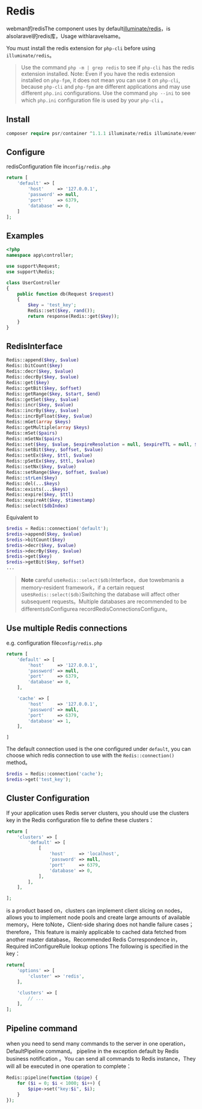 # Redis

webman的redisThe component uses by default[illuminate/redis](https://github.com/illuminate/redis)，is alsolaravel的redis库，Usage withlaravelsame。

You must install the redis extension for `php-cli` before using `illuminate/redis`。

> Use the command `php -m | grep redis` to see if `php-cli` has the redis extension installed. Note: Even if you have the redis extension installed on `php-fpm`, it does not mean you can use it on `php-cli`, because `php-cli` and `php-fpm` are different applications and may use different `php.ini` configurations. Use the command `php --ini` to see which `php.ini` configuration file is used by your `php-cli` 。

## Install

```php
composer require psr/container ^1.1.1 illuminate/redis illuminate/events
```


## Configure
redisConfiguration file in`config/redis.php`
```php
return [
    'default' => [
        'host'     => '127.0.0.1',
        'password' => null,
        'port'     => 6379,
        'database' => 0,
    ]
];
```

## Examples
```php
<?php
namespace app\controller;

use support\Request;
use support\Redis;

class UserController
{
    public function db(Request $request)
    {
        $key = 'test_key';
        Redis::set($key, rand());
        return response(Redis::get($key));
    }
}
```

## RedisInterface
```php
Redis::append($key, $value)
Redis::bitCount($key)
Redis::decr($key, $value)
Redis::decrBy($key, $value)
Redis::get($key)
Redis::getBit($key, $offset)
Redis::getRange($key, $start, $end)
Redis::getSet($key, $value)
Redis::incr($key, $value)
Redis::incrBy($key, $value)
Redis::incrByFloat($key, $value)
Redis::mGet(array $keys)
Redis::getMultiple(array $keys)
Redis::mSet($pairs)
Redis::mSetNx($pairs)
Redis::set($key, $value, $expireResolution = null, $expireTTL = null, $flag = null)
Redis::setBit($key, $offset, $value)
Redis::setEx($key, $ttl, $value)
Redis::pSetEx($key, $ttl, $value)
Redis::setNx($key, $value)
Redis::setRange($key, $offset, $value)
Redis::strLen($key)
Redis::del(...$keys)
Redis::exists(...$keys)
Redis::expire($key, $ttl)
Redis::expireAt($key, $timestamp)
Redis::select($dbIndex)
```
Equivalent to
```php
$redis = Redis::connection('default');
$redis->append($key, $value)
$redis->bitCount($key)
$redis->decr($key, $value)
$redis->decrBy($key, $value)
$redis->get($key)
$redis->getBit($key, $offset)
...
```

> **Note**
> careful use`Redis::select($db)`Interface，due towebmanis a memory-resident framework，if a certain request uses`Redis::select($db)`Switching the database will affect other subsequent requests。Multiple databases are recommended to be different`$db`Configurea recordRedisConnectionsConfigure。

## Use multiple Redis connections
e.g. configuration file`config/redis.php`
```php
return [
    'default' => [
        'host'     => '127.0.0.1',
        'password' => null,
        'port'     => 6379,
        'database' => 0,
    ],

    'cache' => [
        'host'     => '127.0.0.1',
        'password' => null,
        'port'     => 6379,
        'database' => 1,
    ],

]
```
The default connection used is the one configured under `default`, you can choose which redis connection to use with the `Redis::connection()` method。
```php
$redis = Redis::connection('cache');
$redis->get('test_key');
```

## Cluster Configuration
If your application uses Redis server clusters, you should use the clusters key in the Redis configuration file to define these clusters：
```php
return [
    'clusters' => [
        'default' => [
            [
                'host'     => 'localhost',
                'password' => null,
                'port'     => 6379,
                'database' => 0,
            ],
        ],
    ],

];
```

is a product based on，clusters can implement client slicing on nodes，allows you to implement node pools and create large amounts of available memory。Here toNote，Client-side sharing does not handle failure cases；therefore，This feature is mainly applicable to cached data fetched from another master database。Recommended Redis Correspondence in，Required inConfigureRule lookup options The following is specified in the key：

```php
return[
    'options' => [
        'cluster' => 'redis',
    ],

    'clusters' => [
        // ...
    ],
];
```

## Pipeline command
when you need to send many commands to the server in one operation，DefaultPipeline command。 pipeline in the exception default by Redis business notification 。You can send all commands to Redis instance，They will all be executed in one operation to complete：
```php
Redis::pipeline(function ($pipe) {
    for ($i = 0; $i < 1000; $i++) {
        $pipe->set("key:$i", $i);
    }
});
```
